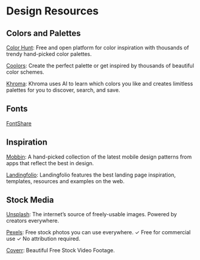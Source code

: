 # Design Resources

## Colors and Palettes

[Color Hunt](https://colorhunt.co/): Free and open platform for color inspiration with thousands of trendy hand-picked color palettes.

[Coolors](https://coolors.co/): Create the perfect palette or get inspired by thousands of beautiful color schemes.

[Khroma](Khroma): Khroma uses AI to learn which colors you like and creates limitless palettes for you to discover, search, and save.

## Fonts
[FontShare](https://www.fontshare.com/)

## Inspiration
[Mobbin](https://mobbin.design/): A hand-picked collection of the latest mobile design patterns from apps that reflect the best in design. 

[Landingfolio](https://www.landingfolio.com/): Landingfolio features the best landing page inspiration, templates, resources and examples on the web. 

## Stock Media
[Unsplash](https://unsplash.com/): The internet’s source of freely-usable images. Powered by creators everywhere.

[Pexels](https://www.pexels.com/): Free stock photos you can use everywhere. ✓ Free for commercial use ✓ No attribution required.

[Coverr](https://coverr.co/): Beautiful Free Stock Video Footage.
